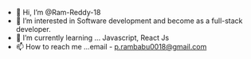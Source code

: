 - 👋 Hi, I’m @Ram-Reddy-18
- 👀 I’m interested in Software development and become as a full-stack developer.
- 🌱 I’m currently learning ... Javascript, React Js
- 📫 How to reach me ...email - p.rambabu0018@gmail.com

<!---
Ram-Reddy-18/Ram-Reddy-18 is a ✨ special ✨ repository because its `README.md` (this file) appears on your GitHub profile.
You can click the Preview link to take a look at your changes.
--->
